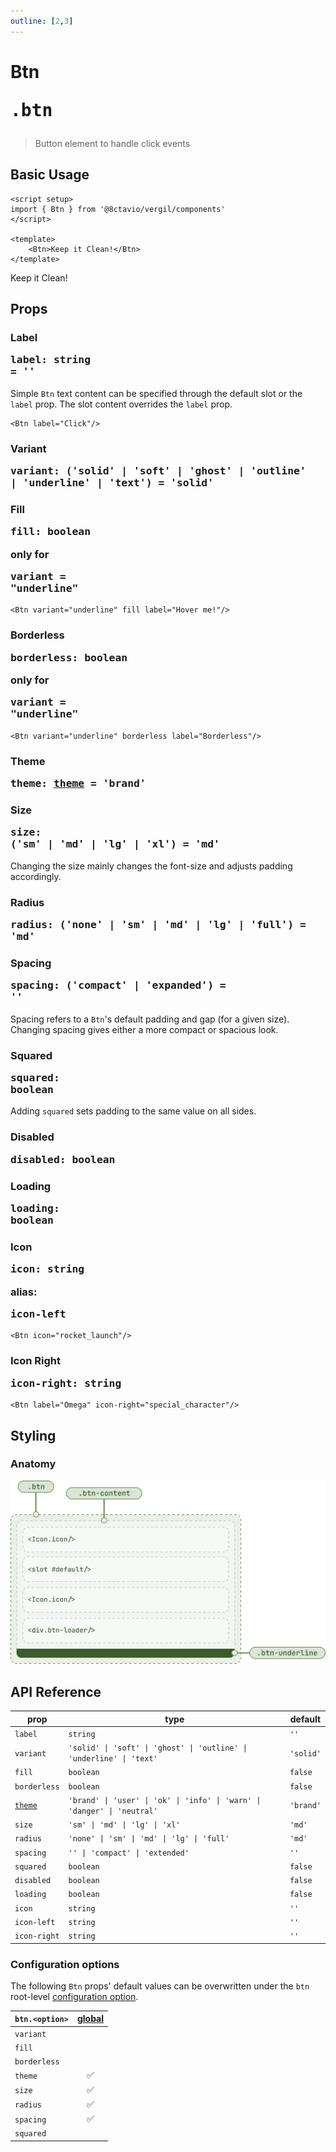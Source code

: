 ```yaml
---
outline: [2,3]
---
```


# Btn <Badge type="tip"><pre>.btn</pre></Badge>

> Button element to handle click events

<script setup>
import { Btn } from '@8ctavio/vergil/components'
</script>

## Basic Usage

```vue
<script setup>
import { Btn } from '@8ctavio/vergil/components'
</script>

<template>
    <Btn>Keep it Clean!</Btn>
</template>
```
<Demo>
    <Btn>Keep it Clean!</Btn>
</Demo>

## Props

### Label <Badge type="tip"><pre>label: string = ''</pre></Badge>

Simple `Btn` text content can be specified through the default slot or the `label` prop. The slot content overrides the `label` prop.

```vue
<Btn label="Click"/>
```

### Variant <Badge type="tip"><pre>variant: ('solid' | 'soft' | 'ghost' | 'outline' | 'underline' | 'text') = 'solid'</pre></Badge>

<Demo>
    <Btn variant="solid" label="Solid"/>
    <Btn variant="soft" label="Soft"/>
    <Btn variant="ghost" label="Ghost"/>
    <Btn variant="outline" label="Outline"/>
    <Btn variant="underline" label="Underline"/>
    <Btn variant="text" label="Text"/>
</Demo>

### Fill  <Badge type="tip"><pre>fill: boolean</pre></Badge> <Badge type="warning">only for <pre>variant = "underline"</pre></Badge>

```vue
<Btn variant="underline" fill label="Hover me!"/>
```
<Demo>
    <Btn variant="underline" fill label="Hover me!"/>
</Demo>

### Borderless <Badge type="tip"><pre>borderless: boolean</pre></Badge> <Badge type="warning">only for <pre>variant = "underline"</pre></Badge>

```vue
<Btn variant="underline" borderless label="Borderless"/>
```
<Demo>
    <Btn variant="underline" borderless label="Borderless"/>
</Demo>

### Theme <Badge type="tip"><pre>theme: [theme](/theme#the-theme-prop) = 'brand'</pre></Badge>

<Demo>
    <div class="col">
        <div class="row center">
            <Btn variant="solid" theme="brand" label="Brand"/>
            <Btn variant="solid" theme="user" label="User"/>
            <Btn variant="solid" theme="ok" label="Ok"/>
            <Btn variant="solid" theme="info" label="Info"/>
            <Btn variant="solid" theme="warn" label="Warn"/>
            <Btn variant="solid" theme="danger" label="Danger"/>
            <Btn variant="solid" theme="neutral" label="Neutral"/>
        </div>
        <div class="row center">
            <Btn variant="soft" theme="brand" label="Brand"/>
            <Btn variant="soft" theme="user" label="User"/>
            <Btn variant="soft" theme="ok" label="Ok"/>
            <Btn variant="soft" theme="info" label="Info"/>
            <Btn variant="soft" theme="warn" label="Warn"/>
            <Btn variant="soft" theme="danger" label="Danger"/>
            <Btn variant="soft" theme="neutral" label="Neutral"/>
        </div>
        <div class="row center">
            <Btn variant="ghost" theme="brand" label="Brand"/>
            <Btn variant="ghost" theme="user" label="User"/>
            <Btn variant="ghost" theme="ok" label="Ok"/>
            <Btn variant="ghost" theme="info" label="Info"/>
            <Btn variant="ghost" theme="warn" label="Warn"/>
            <Btn variant="ghost" theme="danger" label="Danger"/>
            <Btn variant="ghost" theme="neutral" label="Neutral"/>
        </div>
        <div class="row center">
            <Btn variant="outline" theme="brand" label="Brand"/>
            <Btn variant="outline" theme="user" label="User"/>
            <Btn variant="outline" theme="ok" label="Ok"/>
            <Btn variant="outline" theme="info" label="Info"/>
            <Btn variant="outline" theme="warn" label="Warn"/>
            <Btn variant="outline" theme="danger" label="Danger"/>
            <Btn variant="outline" theme="neutral" label="Neutral"/>
        </div>
        <div class="row center">
            <Btn variant="underline" theme="brand" label="Brand"/>
            <Btn variant="underline" theme="user" label="User"/>
            <Btn variant="underline" theme="ok" label="Ok"/>
            <Btn variant="underline" theme="info" label="Info"/>
            <Btn variant="underline" theme="warn" label="Warn"/>
            <Btn variant="underline" theme="danger" label="Danger"/>
            <Btn variant="underline" theme="neutral" label="Neutral"/>
        </div>
        <div class="row center">
            <Btn variant="text" theme="brand" label="Brand"/>
            <Btn variant="text" theme="user" label="User"/>
            <Btn variant="text" theme="ok" label="Ok"/>
            <Btn variant="text" theme="info" label="Info"/>
            <Btn variant="text" theme="warn" label="Warn"/>
            <Btn variant="text" theme="danger" label="Danger"/>
            <Btn variant="text" theme="neutral" label="Neutral"/>
        </div>
    </div>
</Demo>

### Size <Badge type="tip"><pre>size: ('sm' | 'md' | 'lg' | 'xl') = 'md'</pre></Badge>

Changing the size mainly changes the font-size and adjusts padding accordingly.

<Demo>
    <Btn size="sm" label="Small"/>
    <Btn size="md" label="Medium"/>
    <Btn size="lg" label="Large"/>
    <Btn size="xl" label="Extra Large"/>
</Demo>

### Radius <Badge type="tip"><pre>radius: ('none' | 'sm' | 'md' | 'lg' | 'full') = 'md'</pre></Badge>

<Demo>
    <div class="col center">
        <div class="row center">
            <Btn label="Radius" size="sm" radius="none"/>
            <Btn label="Radius" size="md" radius="none"/>
            <Btn label="Radius" size="lg" radius="none"/>
            <Btn label="Radius" size="xl" radius="none"/>
        </div>
        <div class="row center">
            <Btn label="Radius" size="sm" radius="sm"/>
            <Btn label="Radius" size="md" radius="sm"/>
            <Btn label="Radius" size="lg" radius="sm"/>
            <Btn label="Radius" size="xl" radius="sm"/>
        </div>
        <div class="row center">
            <Btn label="Radius" size="sm" radius="md"/>
            <Btn label="Radius" size="md" radius="md"/>
            <Btn label="Radius" size="lg" radius="md"/>
            <Btn label="Radius" size="xl" radius="md"/>
        </div>
        <div class="row center">
            <Btn label="Radius" size="sm" radius="lg"/>
            <Btn label="Radius" size="md" radius="lg"/>
            <Btn label="Radius" size="lg" radius="lg"/>
            <Btn label="Radius" size="xl" radius="lg"/>
        </div>
        <div class="row center">
            <Btn label="Radius" size="sm" radius="full"/>
            <Btn label="Radius" size="md" radius="full"/>
            <Btn label="Radius" size="lg" radius="full"/>
            <Btn label="Radius" size="xl" radius="full"/>
        </div>
    </div>
</Demo>

### Spacing <Badge type="tip"><pre>spacing: ('compact' | 'expanded') = ''</pre></Badge>

Spacing refers to a `Btn`'s default padding and gap (for a given size). Changing spacing gives either a more compact or spacious look.

<Demo>
    <div class="col center">
        <div class="row center">
            <Btn size="sm" spacing="compact" label="Compact"/>
            <Btn size="sm" label="Default"/>
            <Btn size="sm" spacing="expanded" label="Expanded"/>
        </div>
        <div class="row center">
            <Btn size="md" spacing="compact" label="Compact"/>
            <Btn size="md" label="Default"/>
            <Btn size="md" spacing="expanded" label="Expanded"/>
        </div>
        <div class="row center">
            <Btn size="lg" spacing="compact" label="Compact"/>
            <Btn size="lg" label="Default"/>
            <Btn size="lg" spacing="expanded" label="Expanded"/>
        </div>
        <div class="row center">
            <Btn size="xl" spacing="compact" label="Compact"/>
            <Btn size="xl" label="Default"/>
            <Btn size="xl" spacing="expanded" label="Expanded"/>
        </div>
    </div>
</Demo>

### Squared <Badge type="tip"><pre>squared: boolean</pre></Badge>

Adding `squared` sets padding to the same value on all sides.

<Demo>
    <Btn size="sm" squared label="Small"/>
    <Btn size="md" squared label="Medium"/>
    <Btn size="lg" squared label="Large"/>
    <Btn size="xl" squared label="Extra Large"/>
</Demo>

### Disabled <Badge type="tip"><pre>disabled: boolean</pre></Badge>

<Demo>
    <Btn disabled label="Disabled" variant="solid"/>
    <Btn disabled label="Disabled" variant="soft"/>
    <Btn disabled label="Disabled" variant="ghost"/>
    <Btn disabled label="Disabled" variant="outline"/>
    <Btn disabled label="Disabled" variant="underline"/>
    <Btn disabled label="Disabled" variant="text"/>
</Demo>

### Loading <Badge type="tip"><pre>loading: boolean</pre></Badge>

<Demo>
    <Btn label="Loading" loading variant="solid"/>
    <Btn label="Loading" loading variant="soft"/>
    <Btn label="Loading" loading variant="ghost"/>
    <Btn label="Loading" loading variant="outline"/>
    <Btn label="Loading" loading variant="underline"/>
    <Btn label="Loading" loading variant="text"/>
</Demo>

<Demo>
    <div class="row center">
        <Btn label="Loading" loading theme="user" variant="solid"/>
        <Btn label="Loading" loading theme="user" variant="soft"/>
        <Btn label="Loading" loading theme="user" variant="ghost"/>
        <Btn label="Loading" loading theme="user" variant="outline"/>
        <Btn label="Loading" loading theme="user" variant="underline"/>
        <Btn label="Loading" loading theme="user" variant="text"/>
    </div>
    <div class="row center">
        <Btn label="Loading" loading theme="ok" variant="solid"/>
        <Btn label="Loading" loading theme="ok" variant="soft"/>
        <Btn label="Loading" loading theme="ok" variant="ghost"/>
        <Btn label="Loading" loading theme="ok" variant="outline"/>
        <Btn label="Loading" loading theme="ok" variant="underline"/>
        <Btn label="Loading" loading theme="ok" variant="text"/>
    </div>
    <div class="row center">
        <Btn label="Loading" loading theme="info" variant="solid"/>
        <Btn label="Loading" loading theme="info" variant="soft"/>
        <Btn label="Loading" loading theme="info" variant="ghost"/>
        <Btn label="Loading" loading theme="info" variant="outline"/>
        <Btn label="Loading" loading theme="info" variant="underline"/>
        <Btn label="Loading" loading theme="info" variant="text"/>
    </div>
    <div class="row center">
        <Btn label="Loading" loading theme="warn" variant="solid"/>
        <Btn label="Loading" loading theme="warn" variant="soft"/>
        <Btn label="Loading" loading theme="warn" variant="ghost"/>
        <Btn label="Loading" loading theme="warn" variant="outline"/>
        <Btn label="Loading" loading theme="warn" variant="underline"/>
        <Btn label="Loading" loading theme="warn" variant="text"/>
    </div>
    <div class="row center">
        <Btn label="Loading" loading theme="danger" variant="solid"/>
        <Btn label="Loading" loading theme="danger" variant="soft"/>
        <Btn label="Loading" loading theme="danger" variant="ghost"/>
        <Btn label="Loading" loading theme="danger" variant="outline"/>
        <Btn label="Loading" loading theme="danger" variant="underline"/>
        <Btn label="Loading" loading theme="danger" variant="text"/>
    </div>
    <div class="row center">
        <Btn label="Loading" loading theme="neutral" variant="solid"/>
        <Btn label="Loading" loading theme="neutral" variant="soft"/>
        <Btn label="Loading" loading theme="neutral" variant="ghost"/>
        <Btn label="Loading" loading theme="neutral" variant="outline"/>
        <Btn label="Loading" loading theme="neutral" variant="underline"/>
        <Btn label="Loading" loading theme="neutral" variant="text"/>
    </div>
</Demo>

<Demo>
    <div class="col center">
        <div class="row center">
            <Btn label="Loading" loading size="sm" spacing="compact"/>
            <Btn label="Loading" loading size="sm"/>
            <Btn label="Loading" loading size="sm" spacing="expanded"/>
        </div>
        <div class="row center">
            <Btn label="Loading" loading size="md" spacing="compact"/>
            <Btn label="Loading" loading size="md"/>
            <Btn label="Loading" loading size="md" spacing="expanded"/>
        </div>
        <div class="row center">
            <Btn label="Loading" loading size="lg" spacing="compact"/>
            <Btn label="Loading" loading size="lg"/>
            <Btn label="Loading" loading size="lg" spacing="expanded"/>
        </div>
        <div class="row center">
            <Btn label="Loading" loading size="xl" spacing="compact"/>
            <Btn label="Loading" loading size="xl"/>
            <Btn label="Loading" loading size="xl" spacing="expanded"/>
        </div>
    </div>
</Demo>

### Icon <Badge type="tip"><pre>icon: string</pre></Badge> <Badge type="info">alias: <pre>icon-left</pre></Badge>

```vue
<Btn icon="rocket_launch"/>
```

<Demo>
    <div class="row center">
        <Btn icon="rocket_launch" theme="brand" variant="solid"/>
        <Btn icon="rocket_launch" theme="brand" variant="soft"/>
        <Btn icon="rocket_launch" theme="brand" variant="ghost"/>
        <Btn icon="rocket_launch" theme="brand" variant="outline"/>
        <Btn icon="rocket_launch" theme="brand" variant="underline"/>
        <Btn icon="rocket_launch" theme="brand" variant="text"/>
    </div>
    <div class="row center">
        <Btn icon="rocket_launch" theme="user" variant="solid"/>
        <Btn icon="rocket_launch" theme="user" variant="soft"/>
        <Btn icon="rocket_launch" theme="user" variant="ghost"/>
        <Btn icon="rocket_launch" theme="user" variant="outline"/>
        <Btn icon="rocket_launch" theme="user" variant="underline"/>
        <Btn icon="rocket_launch" theme="user" variant="text"/>
    </div>
    <div class="row center">
        <Btn icon="rocket_launch" theme="ok" variant="solid"/>
        <Btn icon="rocket_launch" theme="ok" variant="soft"/>
        <Btn icon="rocket_launch" theme="ok" variant="ghost"/>
        <Btn icon="rocket_launch" theme="ok" variant="outline"/>
        <Btn icon="rocket_launch" theme="ok" variant="underline"/>
        <Btn icon="rocket_launch" theme="ok" variant="text"/>
    </div>
    <div class="row center">
        <Btn icon="rocket_launch" theme="info" variant="solid"/>
        <Btn icon="rocket_launch" theme="info" variant="soft"/>
        <Btn icon="rocket_launch" theme="info" variant="ghost"/>
        <Btn icon="rocket_launch" theme="info" variant="outline"/>
        <Btn icon="rocket_launch" theme="info" variant="underline"/>
        <Btn icon="rocket_launch" theme="info" variant="text"/>
    </div>
    <div class="row center">
        <Btn icon="rocket_launch" theme="warn" variant="solid"/>
        <Btn icon="rocket_launch" theme="warn" variant="soft"/>
        <Btn icon="rocket_launch" theme="warn" variant="ghost"/>
        <Btn icon="rocket_launch" theme="warn" variant="outline"/>
        <Btn icon="rocket_launch" theme="warn" variant="underline"/>
        <Btn icon="rocket_launch" theme="warn" variant="text"/>
    </div>
    <div class="row center">
        <Btn icon="rocket_launch" theme="danger" variant="solid"/>
        <Btn icon="rocket_launch" theme="danger" variant="soft"/>
        <Btn icon="rocket_launch" theme="danger" variant="ghost"/>
        <Btn icon="rocket_launch" theme="danger" variant="outline"/>
        <Btn icon="rocket_launch" theme="danger" variant="underline"/>
        <Btn icon="rocket_launch" theme="danger" variant="text"/>
    </div>
    <div class="row center">
        <Btn icon="rocket_launch" theme="neutral" variant="solid"/>
        <Btn icon="rocket_launch" theme="neutral" variant="soft"/>
        <Btn icon="rocket_launch" theme="neutral" variant="ghost"/>
        <Btn icon="rocket_launch" theme="neutral" variant="outline"/>
        <Btn icon="rocket_launch" theme="neutral" variant="underline"/>
        <Btn icon="rocket_launch" theme="neutral" variant="text"/>
    </div>
</Demo>

### Icon Right <Badge type="tip"><pre>icon-right: string</pre></Badge>

```vue
<Btn label="Omega" icon-right="special_character"/>
```

<Demo>
    <Btn label="Omega" icon-right="special_character" variant="solid"/>
    <Btn label="Omega" icon-right="special_character" variant="soft"/>
    <Btn label="Omega" icon-right="special_character" variant="ghost"/>
    <Btn label="Omega" icon-right="special_character" variant="outline"/>
    <Btn label="Omega" icon-right="special_character" variant="underline"/>
    <Btn label="Omega" icon-right="special_character" variant="text"/>
</Demo>

<Demo>
    <div class="col center">
        <div class="row center">
            <Btn label="Omega" icon-right="special_character" size="sm" spacing="compact"/>
            <Btn label="Omega" icon-right="special_character" size="sm"/>
            <Btn label="Omega" icon-right="special_character" size="sm" spacing="expanded"/>
        </div>
        <div class="row center">
            <Btn label="Omega" icon-right="special_character" size="md" spacing="compact"/>
            <Btn label="Omega" icon-right="special_character" size="md"/>
            <Btn label="Omega" icon-right="special_character" size="md" spacing="expanded"/>
        </div>
        <div class="row center">
            <Btn label="Omega" icon-right="special_character" size="lg" spacing="compact"/>
            <Btn label="Omega" icon-right="special_character" size="lg"/>
            <Btn label="Omega" icon-right="special_character" size="lg" spacing="expanded"/>
        </div>
        <div class="row center">
            <Btn label="Omega" icon-right="special_character" size="xl" spacing="compact"/>
            <Btn label="Omega" icon-right="special_character" size="xl"/>
            <Btn label="Omega" icon-right="special_character" size="xl" spacing="expanded"/>
        </div>
    </div>
</Demo>

## Styling

### Anatomy

![Btn Anatomy](../../assets/btn-anatomy.png)

## API Reference

| prop | type | default |
| ---- | ---- | ------- |
| `label` | `string` | `''` |
| `variant` | `'solid' \| 'soft' \| 'ghost' \| 'outline' \| 'underline' \| 'text'` | `'solid'` |
| `fill` | `boolean` | `false` |
| `borderless` | `boolean` | `false` |
| [`theme`](/theme#the-theme-prop) | `'brand' \| 'user' \| 'ok' \| 'info' \| 'warn' \| 'danger' \| 'neutral'` | `'brand'` |
| `size` | `'sm' \| 'md' \| 'lg' \| 'xl'` | `'md'` |
| `radius` | `'none' \| 'sm' \| 'md' \| 'lg' \| 'full'` | `'md'` |
| `spacing` | `'' \| 'compact' \| 'extended'` | `''` |
| `squared` | `boolean` | `false` |
| `disabled` | `boolean` | `false` |
| `loading` | `boolean` | `false` |
| `icon` | `string` | `''` |
| `icon-left` | `string` | `''` |
| `icon-right` | `string` | `''` |

### Configuration options

The following `Btn` props' default values can be overwritten under the `btn` root-level [configuration option](/configuration).

| `btn.<option>` | [global](/configuration#global-configuration) |
| -------------- | :---: |
| `variant` | |
| `fill` | |
| `borderless` | |
| `theme` | ✅ |
| `size` | ✅ |
| `radius` | ✅ |
| `spacing` | ✅ |
| `squared` | |